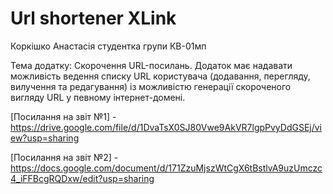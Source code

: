 # Url shortener XLink

Коркішко Анастасія 
студентка групи КВ-01мп

Тема додатку: Скорочення URL-посилань. Додаток має надавати можливість ведення списку URL користувача (додавання, перегляду, вилучення та редагування) із можливістю генерації скороченого вигляду URL у певному інтернет-домені. 

[Посилання на звіт №1] - https://drive.google.com/file/d/1DvaTsX0SJ80Vwe9AkVR7lgpPvyDdGSEj/view?usp=sharing

[Посилання на звіт №2] - https://docs.google.com/document/d/171ZzuMjszWtCgX6tBstlvA9uzUmczc4_iFFBcgRQDxw/edit?usp=sharing